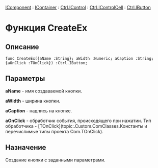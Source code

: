 ﻿---
Link: .Ctrl.IButton.@CreateEx
---

[IComponent](topic:Com.Custom.ComClasses.IComponent.Default) :
[IContainer](topic:Com.Custom.ComClasses.IContainer.Default) :
[Ctrl.IControl](topic:Com.Custom.ComClasses.Ctrl.IControl.Default) :
[Ctrl.IControlCell](topic:Com.Custom.ComClasses.Ctrl.IControlCell.Default) :
[Ctrl.IButton](Default)

# Функция CreateEx

## Описание

    func CreateEx({aName :String}; aWidth :Numeric; aCaption :String; {aOnClick :TOnClick}) :Ctrl.IButton;

## Параметры

**aName** - имя создаваемой кнопки.

**aWidth** - ширина кнопки.

**aCaption** - надпись на кнопке.

**aOnClick** - обработчик события, происходящего при нажатии.
Тип обработчика - [TOnClick](topic:.Custom.ComClasses.Константы и перечислимые типы проекта Com.TOnClick).

## Назначение

Создание кнопки с заданными параметрами.